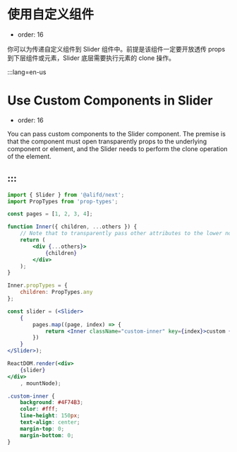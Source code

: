 # 使用自定义组件

- order: 16

你可以为传递自定义组件到 Slider 组件中。前提是该组件一定要开放透传 props 到下层组件或元素，Slider 底层需要执行元素的 clone 操作。

:::lang=en-us
# Use Custom Components in Slider

- order: 16

You can pass custom components to the Slider component. The premise is that the component must open transparently props to the underlying component or element, and the Slider needs to perform the clone operation of the element.

:::
---

````jsx
import { Slider } from '@alifd/next';
import PropTypes from 'prop-types';

const pages = [1, 2, 3, 4];

function Inner({ children, ...others }) {
    // Note that to transparently pass other attributes to the lower node, the Slider needs to perform the element's clone operation.
    return (
        <div {...others}>
            {children}
        </div>
    );
}

Inner.propTypes = {
    children: PropTypes.any
};

const slider = (<Slider>
    {
        pages.map((page, index) => {
            return <Inner className="custom-inner" key={index}>custom {page}</Inner>;
        })
    }
</Slider>);

ReactDOM.render(<div>
    {slider}
</div>
    , mountNode);
````

````css
.custom-inner {
    background: #4F74B3;
    color: #fff;
    line-height: 150px;
    text-align: center;
    margin-top: 0;
    margin-bottom: 0;
}
````
